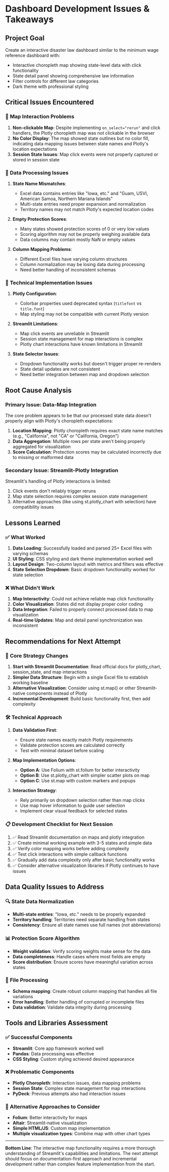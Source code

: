 # Dashboard Development Issues & Takeaways

## Project Goal
Create an interactive disaster law dashboard similar to the minimum wage reference dashboard with:
- Interactive choropleth map showing state-level data with click functionality
- State detail panel showing comprehensive law information
- Filter controls for different law categories
- Dark theme with professional styling

## Critical Issues Encountered

### 🔴 **Map Interaction Problems**
1. **Non-clickable Map**: Despite implementing `on_select="rerun"` and click handlers, the Plotly choropleth map was not clickable in the browser
2. **No Color Display**: The map showed state outlines but no color fill, indicating data mapping issues between state names and Plotly's location expectations
3. **Session State Issues**: Map click events were not properly captured or stored in session state

### 🔴 **Data Processing Issues**
1. **State Name Mismatches**: 
   - Excel data contains entries like "Iowa, etc." and "Guam, USVI, American Samoa, Northern Mariana Islands"
   - Multi-state entries need proper expansion and normalization
   - Territory names may not match Plotly's expected location codes

2. **Empty Protection Scores**: 
   - Many states showed protection scores of 0 or very low values
   - Scoring algorithm may not be properly weighing available data
   - Data columns may contain mostly NaN or empty values

3. **Column Mapping Problems**:
   - Different Excel files have varying column structures
   - Column normalization may be losing data during processing
   - Need better handling of inconsistent schemas

### 🔴 **Technical Implementation Issues**
1. **Plotly Configuration**: 
   - Colorbar properties used deprecated syntax (`titlefont` vs `title.font`)
   - Map styling may not be compatible with current Plotly version
   
2. **Streamlit Limitations**:
   - Map click events are unreliable in Streamlit
   - Session state management for map interactions is complex
   - Plotly chart interactions have known limitations in Streamlit

3. **State Selector Issues**:
   - Dropdown functionality works but doesn't trigger proper re-renders
   - State detail updates are not consistent
   - Need better integration between map and dropdown selection

## Root Cause Analysis

### **Primary Issue: Data-Map Integration**
The core problem appears to be that our processed state data doesn't properly align with Plotly's choropleth expectations:

1. **Location Mapping**: Plotly choropleth requires exact state name matches (e.g., "California", not "CA" or "California, Oregon")
2. **Data Aggregation**: Multiple rows per state aren't being properly aggregated for visualization
3. **Score Calculation**: Protection scores may be calculated incorrectly due to missing or malformed data

### **Secondary Issue: Streamlit-Plotly Integration**
Streamlit's handling of Plotly interactions is limited:
1. Click events don't reliably trigger reruns
2. Map state selection requires complex session state management  
3. Alternative approaches (like using st.plotly_chart with selection) have compatibility issues

## Lessons Learned

### ✅ **What Worked**
1. **Data Loading**: Successfully loaded and parsed 25+ Excel files with varying schemas
2. **UI Styling**: CSS styling and dark theme implementation worked well
3. **Layout Design**: Two-column layout with metrics and filters was effective
4. **State Selection Dropdown**: Basic dropdown functionality worked for state selection

### ❌ **What Didn't Work**
1. **Map Interactivity**: Could not achieve reliable map click functionality
2. **Color Visualization**: States did not display proper color coding
3. **Data Integration**: Failed to properly connect processed data to map visualization
4. **Real-time Updates**: Map and detail panel synchronization was inconsistent

## Recommendations for Next Attempt

### 🎯 **Core Strategy Changes**
1. **Start with Streamlit Documentation**: Read official docs for plotly_chart, session_state, and map interactions
2. **Simpler Data Structure**: Begin with a single Excel file to establish working baseline
3. **Alternative Visualization**: Consider using st.map() or other Streamlit-native components instead of Plotly
4. **Incremental Development**: Build basic functionality first, then add complexity

### 🛠️ **Technical Approach**
1. **Data Validation First**: 
   - Ensure state names exactly match Plotly requirements
   - Validate protection scores are calculated correctly
   - Test with minimal dataset before scaling

2. **Map Implementation Options**:
   - **Option A**: Use Folium with st.folium for better interactivity
   - **Option B**: Use st.plotly_chart with simpler scatter plots on map
   - **Option C**: Use st.map with custom markers and popups

3. **Interaction Strategy**:
   - Rely primarily on dropdown selection rather than map clicks
   - Use map hover information to guide user selection
   - Implement clear visual feedback for selected states

### 📋 **Development Checklist for Next Session**
1. ✅ Read Streamlit documentation on maps and plotly integration
2. ✅ Create minimal working example with 3-5 states and simple data
3. ✅ Verify color mapping works before adding complexity
4. ✅ Test click interactions with simple callback functions
5. ✅ Gradually add data complexity only after basic functionality works
6. ✅ Consider alternative visualization libraries if Plotly continues to have issues

## Data Quality Issues to Address

### 🔍 **State Data Normalization**
- **Multi-state entries**: "Iowa, etc." needs to be properly expanded
- **Territory handling**: Territories need separate handling from states
- **Consistency**: Ensure all state names use full names (not abbreviations)

### 📊 **Protection Score Algorithm**
- **Weight validation**: Verify scoring weights make sense for the data
- **Data completeness**: Handle cases where most fields are empty
- **Score distribution**: Ensure scores have meaningful variation across states

### 📁 **File Processing**  
- **Schema mapping**: Create robust column mapping that handles all file variations
- **Error handling**: Better handling of corrupted or incomplete files
- **Data validation**: Validate data integrity during processing

## Tools and Libraries Assessment

### ✅ **Successful Components**
- **Streamlit**: Core app framework worked well
- **Pandas**: Data processing was effective
- **CSS Styling**: Custom styling achieved desired appearance

### ❌ **Problematic Components**  
- **Plotly Choropleth**: Interaction issues, data mapping problems
- **Session State**: Complex state management for map interactions
- **PyDeck**: Previous attempts also had interaction issues

### 🤔 **Alternative Approaches to Consider**
- **Folium**: Better interactivity for maps
- **Altair**: Streamlit-native visualization
- **Simple HTML/JS**: Custom map implementation
- **Multiple visualization types**: Combine map with other chart types

---

**Bottom Line**: The interactive map functionality requires a more thorough understanding of Streamlit's capabilities and limitations. The next attempt should focus on documentation-first approach and incremental development rather than complex feature implementation from the start.